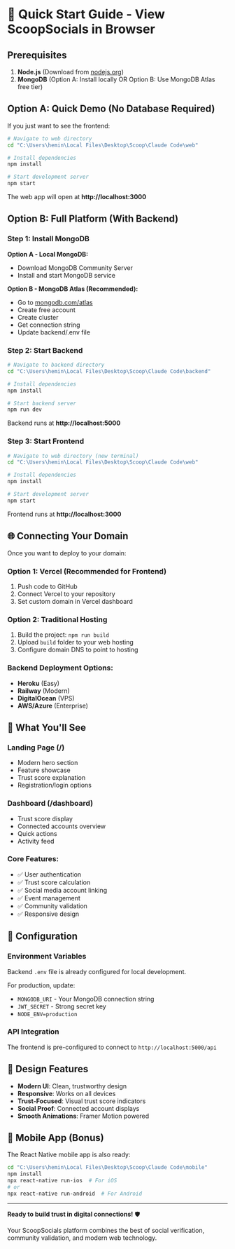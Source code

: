 # 🚀 Quick Start Guide - View ScoopSocials in Browser

## Prerequisites
1. **Node.js** (Download from [nodejs.org](https://nodejs.org/))
2. **MongoDB** (Option A: Install locally OR Option B: Use MongoDB Atlas free tier)

## Option A: Quick Demo (No Database Required)
If you just want to see the frontend:

```bash
# Navigate to web directory
cd "C:\Users\hemin\Local Files\Desktop\Scoop\Claude Code\web"

# Install dependencies
npm install

# Start development server
npm start
```

The web app will open at **http://localhost:3000**

## Option B: Full Platform (With Backend)

### Step 1: Install MongoDB
**Option A - Local MongoDB:**
- Download MongoDB Community Server
- Install and start MongoDB service

**Option B - MongoDB Atlas (Recommended):**
- Go to [mongodb.com/atlas](https://mongodb.com/atlas)
- Create free account
- Create cluster
- Get connection string
- Update backend/.env file

### Step 2: Start Backend
```bash
# Navigate to backend directory
cd "C:\Users\hemin\Local Files\Desktop\Scoop\Claude Code\backend"

# Install dependencies
npm install

# Start backend server
npm run dev
```

Backend runs at **http://localhost:5000**

### Step 3: Start Frontend
```bash
# Navigate to web directory (new terminal)
cd "C:\Users\hemin\Local Files\Desktop\Scoop\Claude Code\web"

# Install dependencies
npm install

# Start development server
npm start
```

Frontend runs at **http://localhost:3000**

## 🌐 Connecting Your Domain

Once you want to deploy to your domain:

### Option 1: Vercel (Recommended for Frontend)
1. Push code to GitHub
2. Connect Vercel to your repository
3. Set custom domain in Vercel dashboard

### Option 2: Traditional Hosting
1. Build the project: `npm run build`
2. Upload `build` folder to your web hosting
3. Configure domain DNS to point to hosting

### Backend Deployment Options:
- **Heroku** (Easy)
- **Railway** (Modern)
- **DigitalOcean** (VPS)
- **AWS/Azure** (Enterprise)

## 🎯 What You'll See

### Landing Page (/)
- Modern hero section
- Feature showcase
- Trust score explanation
- Registration/login options

### Dashboard (/dashboard)
- Trust score display
- Connected accounts overview
- Quick actions
- Activity feed

### Core Features:
- ✅ User authentication
- ✅ Trust score calculation
- ✅ Social media account linking
- ✅ Event management
- ✅ Community validation
- ✅ Responsive design

## 🔧 Configuration

### Environment Variables
Backend `.env` file is already configured for local development.

For production, update:
- `MONGODB_URI` - Your MongoDB connection string
- `JWT_SECRET` - Strong secret key
- `NODE_ENV=production`

### API Integration
The frontend is pre-configured to connect to `http://localhost:5000/api`

## 🎨 Design Features
- **Modern UI**: Clean, trustworthy design
- **Responsive**: Works on all devices  
- **Trust-Focused**: Visual trust score indicators
- **Social Proof**: Connected account displays
- **Smooth Animations**: Framer Motion powered

## 📱 Mobile App (Bonus)
The React Native mobile app is also ready:
```bash
cd "C:\Users\hemin\Local Files\Desktop\Scoop\Claude Code\mobile"
npm install
npx react-native run-ios  # For iOS
# or
npx react-native run-android  # For Android
```

---

**Ready to build trust in digital connections!** 🛡️

Your ScoopSocials platform combines the best of social verification, community validation, and modern web technology.